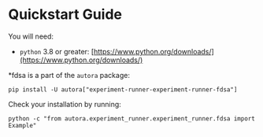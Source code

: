 # Quickstart Guide

You will need:

- `python` 3.8 or greater: [https://www.python.org/downloads/](https://www.python.org/downloads/)

*fdsa is a part of the `autora` package:

```shell
pip install -U autora["experiment-runner-experiment-runner-fdsa"]
```


Check your installation by running:
```shell
python -c "from autora.experiment_runner.experiment_runner.fdsa import Example"
```
